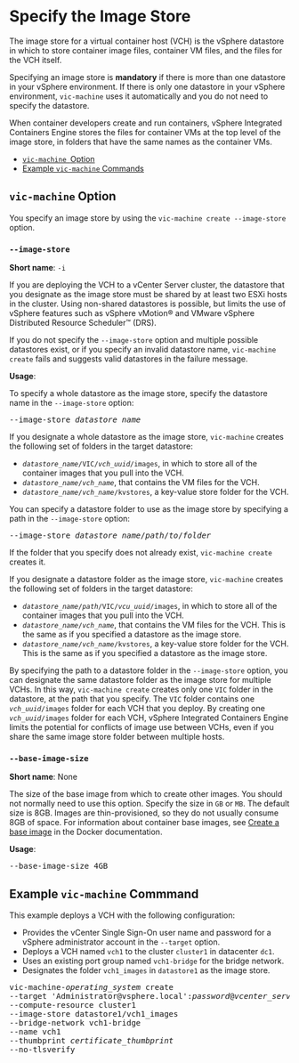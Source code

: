 # Specify the Image Store #

The image store for a virtual container host (VCH) is the vSphere datastore in which to store container image files, container VM files, and the files for the VCH itself. 

Specifying an image store is **mandatory** if there is more than one datastore in your vSphere environment. If there is only one datastore in your vSphere environment, `vic-machine` uses it automatically and you do not need to specify the datastore.

When container developers create and run containers, vSphere Integrated Containers Engine stores the files for container VMs at the top level of the image store, in folders that have the same names as the container VMs.

- [`vic-machine `Option](#option)
- [Example `vic-machine` Commands](#examples)

## `vic-machine` Option <a id="option"></a>

You specify an image store by using the `vic-machine create --image-store` option.

### `--image-store` <a id="image"></a>

**Short name**: `-i`

If you are deploying the VCH to a vCenter Server cluster, the datastore that you designate as the image store must be shared by at least two ESXi hosts in the cluster. Using non-shared datastores is possible, but limits the use of vSphere features such as vSphere vMotion&reg; and VMware vSphere Distributed Resource Scheduler&trade; (DRS).

If you do not specify the `--image-store` option and multiple possible datastores exist, or if you specify an invalid datastore name, `vic-machine create` fails and suggests valid datastores in the failure message. 

**Usage**:

To specify a whole datastore as the image store, specify the datastore name in the `--image-store` option:

<pre>--image-store <i>datastore_name</i></pre>

If you designate a whole datastore as the image store, `vic-machine` creates the following set of folders in the target datastore: 

-  <code><i>datastore_name</i>/VIC/<i>vch_uuid</i>/images</code>, in which to store all of the container images that you pull into the VCH.
- <code><i>datastore_name</i>/<i>vch_name</i></code>, that contains the VM files for the VCH.
- <code><i>datastore_name</i>/<i>vch_name</i>/kvstores</code>, a key-value store folder for the VCH.

You can specify a datastore folder to use as the image store by specifying a path in the `--image-store` option: 

<pre>--image-store <i>datastore_name</i>/<i>path</i>/<i>to</i>/<i>folder</i></pre> 

If the folder that you specify does not already exist, `vic-machine create` creates it.

If you designate a datastore folder as the image store, `vic-machine` creates the following set of folders in the target datastore:

- <code><i>datastore_name</i>/<i>path</i>/VIC/<i>vcu_uuid</i>/images</code>, in which to store all of the container images that you pull into the VCH. 
- <code><i>datastore_name</i>/<i>vch_name</i></code>, that contains the VM files for the VCH. This is the same as if you specified a datastore as the image store.
- <code><i>datastore_name</i>/<i>vch_name</i>/kvstores</code>, a key-value store folder for the VCH. This is the same as if you specified a datastore as the image store.

By specifying the path to a datastore folder in the `--image-store` option, you can designate the same datastore folder as the image store for multiple VCHs. In this way, `vic-machine create` creates only one `VIC` folder in the datastore, at the path that you specify. The `VIC` folder contains one <code><i>vch_uuid</i>/images</code> folder for each VCH that you deploy. By creating one <code><i>vch_uuid</i>/images</code> folder for each VCH, vSphere Integrated Containers Engine limits the potential for conflicts of image use between VCHs, even if you share the same image store folder between multiple hosts.

### `--base-image-size` ###

**Short name**: None

The size of the base image from which to create other images. You should not normally need to use this option. Specify the size in `GB` or `MB`. The default size is 8GB. Images are thin-provisioned, so they do not usually consume 8GB of space. For information about container base images, see [Create a base image](https://docs.docker.com/engine/userguide/eng-image/baseimages/) in the Docker documentation. 

**Usage**:

<pre>--base-image-size 4GB</pre>

## Example `vic-machine` Commmand <a id="example"></a>

This example deploys a VCH with the following configuration:

- Provides the vCenter Single Sign-On user name and password for a vSphere administrator account in the `--target` option.
- Deploys a VCH named `vch1` to the cluster `cluster1` in datacenter `dc1`. 
- Uses an existing port group named `vch1-bridge` for the bridge network. 
- Designates the folder `vch1_images` in `datastore1` as the image store. 

<pre>vic-machine-<i>operating_system</i> create
--target 'Administrator@vsphere.local':<i>password</i>@<i>vcenter_server_address</i>/dc1
--compute-resource cluster1
--image-store datastore1/vch1_images
--bridge-network vch1-bridge
--name vch1
--thumbprint <i>certificate_thumbprint</i>
--no-tlsverify
</pre>